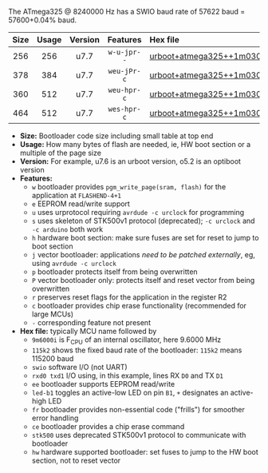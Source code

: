 The ATmega325 @ 8240000 Hz has a SWIO baud rate of 57622 baud = 57600+0.04% baud.

|Size|Usage|Version|Features|Hex file|
|:-:|:-:|:-:|:-:|:--|
|256|256|u7.7|`w-u-jpr--`|[urboot+atmega325++1m0300i++++7k2_swio_rxe0_txe1_led+b5.hex](https://raw.githubusercontent.com/stefanrueger/urboot.hex/main/cores/megacore/atmega325/internal_oscillator/fint++1m0300_Hz/br++++7k2_bps/urboot+atmega325++1m0300i++++7k2_swio_rxe0_txe1_led+b5.hex)|
|378|384|u7.7|`weu-jPr-c`|[urboot+atmega325++1m0300i++++7k2_swio_rxe0_txe1_ee_led+b5_fr_ce.hex](https://raw.githubusercontent.com/stefanrueger/urboot.hex/main/cores/megacore/atmega325/internal_oscillator/fint++1m0300_Hz/br++++7k2_bps/urboot+atmega325++1m0300i++++7k2_swio_rxe0_txe1_ee_led+b5_fr_ce.hex)|
|360|512|u7.7|`weu-hpr-c`|[urboot+atmega325++1m0300i++++7k2_swio_rxe0_txe1_ee_led+b5_fr_ce_hw.hex](https://raw.githubusercontent.com/stefanrueger/urboot.hex/main/cores/megacore/atmega325/internal_oscillator/fint++1m0300_Hz/br++++7k2_bps/urboot+atmega325++1m0300i++++7k2_swio_rxe0_txe1_ee_led+b5_fr_ce_hw.hex)|
|464|512|u7.7|`wes-hpr-c`|[urboot+atmega325++1m0300i++++7k2_swio_rxe0_txe1_ee_led+b5_fr_ce_stk500_hw.hex](https://raw.githubusercontent.com/stefanrueger/urboot.hex/main/cores/megacore/atmega325/internal_oscillator/fint++1m0300_Hz/br++++7k2_bps/urboot+atmega325++1m0300i++++7k2_swio_rxe0_txe1_ee_led+b5_fr_ce_stk500_hw.hex)|

- **Size:** Bootloader code size including small table at top end
- **Usage:** How many bytes of flash are needed, ie, HW boot section or a multiple of the page size
- **Version:** For example, u7.6 is an urboot version, o5.2 is an optiboot version
- **Features:**
  + `w` bootloader provides `pgm_write_page(sram, flash)` for the application at `FLASHEND-4+1`
  + `e` EEPROM read/write support
  + `u` uses urprotocol requiring `avrdude -c urclock` for programming
  + `s` uses skeleton of STK500v1 protocol (deprecated); `-c urclock` and `-c arduino` both work
  + `h` hardware boot section: make sure fuses are set for reset to jump to boot section
  + `j` vector bootloader: applications *need to be patched externally*, eg, using `avrdude -c urclock`
  + `p` bootloader protects itself from being overwritten
  + `P` vector bootloader only: protects itself and reset vector from being overwritten
  + `r` preserves reset flags for the application in the register R2
  + `c` bootloader provides chip erase functionality (recommended for large MCUs)
  + `-` corresponding feature not present
- **Hex file:** typically MCU name followed by
  + `9m6000i` is F<sub>CPU</sub> of an internal oscillator, here 9.6000 MHz
  + `115k2` shows the fixed baud rate of the bootloader: `115k2` means 115200 baud
  + `swio` software I/O (not UART)
  + `rxd0 txd1` I/O using, in this example, lines RX `D0` and TX `D1`
  + `ee` bootloader supports EEPROM read/write
  + `led-b1` toggles an active-low LED on pin `B1`, `+` designates an active-high LED
  + `fr` bootloader provides non-essential code ("frills") for smoother error handling
  + `ce` bootloader provides a chip erase command
  + `stk500` uses deprecated STK500v1 protocol to communicate with bootloader
  + `hw` hardware supported bootloader: set fuses to jump to the HW boot section, not to reset vector
